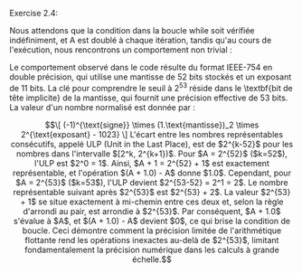 Exercise 2.4:


Nous attendons que la condition dans la boucle while soit vérifiée indéfiniment, et A est doublé à chaque itération, tandis qu'au cours de l'exécution, nous rencontrons un comportement non trivial :

Le comportement observé dans le code résulte du format IEEE-754 en double précision, qui utilise une mantisse de 52 bits stockés et un exposant de 11 bits. La clé pour comprendre le seuil à $2^{53}$ réside dans le \textbf{bit de tête implicite} de la mantisse, qui fournit une précision effective de 53 bits. La valeur d'un nombre normalisé est donnée par :
```math
\[
(-1)^{\text{signe}} \times (1.\text{mantisse})_2 \times 2^{\text{exposant} - 1023}
\]

L'écart entre les nombres représentables consécutifs, appelé ULP (Unit in the Last Place), est de $2^{k-52}$ pour les nombres dans l'intervalle $[2^k, 2^{k+1})$.

Pour $A = 2^{52}$ ($k=52$), l'ULP est $2^0 = 1$. Ainsi, $A + 1 = 2^{52} + 1$ est exactement représentable, et l'opération $(A + 1.0) - A$ donne $1.0$.

Cependant, pour $A = 2^{53}$ ($k=53$), l'ULP devient $2^{53-52} = 2^1 = 2$. Le nombre représentable suivant après $2^{53}$ est $2^{53} + 2$. La valeur $2^{53} + 1$ se situe exactement à mi-chemin entre ces deux et, selon la règle d'arrondi au pair, est arrondie à $2^{53}$. Par conséquent, $A + 1.0$ s'évalue à $A$, et $(A + 1.0) - A$ devient $0$, ce qui brise la condition de boucle.

Ceci démontre comment la précision limitée de l'arithmétique flottante rend les opérations inexactes au-delà de $2^{53}$, limitant fondamentalement la précision numérique dans les calculs à grande échelle.
```
